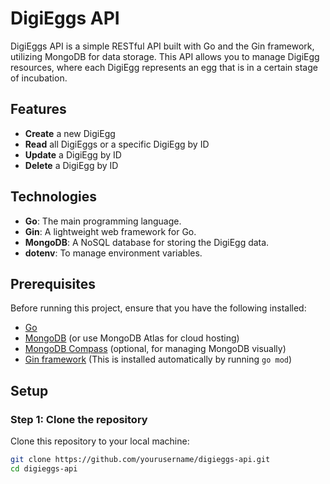 # DigiEggs API

DigiEggs API is a simple RESTful API built with Go and the Gin framework, utilizing MongoDB for data storage. This API allows you to manage DigiEgg resources, where each DigiEgg represents an egg that is in a certain stage of incubation.

## Features
- **Create** a new DigiEgg
- **Read** all DigiEggs or a specific DigiEgg by ID
- **Update** a DigiEgg by ID
- **Delete** a DigiEgg by ID

## Technologies
- **Go**: The main programming language.
- **Gin**: A lightweight web framework for Go.
- **MongoDB**: A NoSQL database for storing the DigiEgg data.
- **dotenv**: To manage environment variables.

## Prerequisites

Before running this project, ensure that you have the following installed:

- [Go](https://golang.org/doc/install)
- [MongoDB](https://www.mongodb.com/try/download/community) (or use MongoDB Atlas for cloud hosting)
- [MongoDB Compass](https://www.mongodb.com/products/compass) (optional, for managing MongoDB visually)
- [Gin framework](https://github.com/gin-gonic/gin) (This is installed automatically by running `go mod`)

## Setup

### Step 1: Clone the repository
Clone this repository to your local machine:

```bash
git clone https://github.com/yourusername/digieggs-api.git
cd digieggs-api
